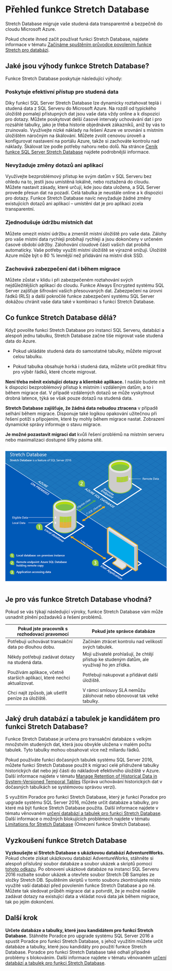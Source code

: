 <properties
    pageTitle="Přehled funkce Stretch Database | Microsoft Azure"
    description="Zjistěte, jak funkce Stretch Database migruje vaše studená data transparentně a bezpečně do cloudu Microsoft Azure."
    services="sql-server-stretch-database"
    documentationCenter=""
    authors="douglaslMS"
    manager=""
    editor=""/>

<tags
    ms.service="sql-server-stretch-database"
    ms.workload="data-management"
    ms.tgt_pltfrm="na"
    ms.devlang="na"
    ms.topic="get-started-article"
    ms.date="06/27/2016"
    ms.author="douglasl"/>

# Přehled funkce Stretch Database

Stretch Database migruje vaše studená data transparentně a bezpečně do cloudu Microsoft Azure.

Pokud chcete ihned začít používat funkci Stretch Database, najdete informace v tématu [Začínáme spuštěním průvodce povolením funkce Stretch pro databázi](sql-server-stretch-database-wizard.md).

## Jaké jsou výhody funkce Stretch Database?
Funkce Stretch Database poskytuje následující výhody:

### Poskytuje efektivní přístup pro studená data
Díky funkci SQL Server Stretch Database lze dynamicky roztahovat teplá i studená data z SQL Serveru do Microsoft Azure. Na rozdíl od typického úložiště pomaleji přístupných dat jsou vaše data vždy online a k dispozici pro dotazy. Můžete poskytovat delší časové intervaly uchovávání dat i pro rozsáhlé tabulky, jako je třeba historie objednávek zákazníků, aniž by vás to zruinovalo. Využívejte nízké náklady na řešení Azure ve srovnání s místním úložištěm náročným na škálování. Můžete zvolit cenovou úroveň a konfigurovat nastavení na portálu Azure, takže si zachováte kontrolu nad náklady. Škálovat lze podle potřeby nahoru nebo dolů. Na stránce [Ceník funkce SQL Server Stretch Database](https://azure.microsoft.com/pricing/details/sql-server-stretch-database/) najdete podrobnější informace.

### Nevyžaduje změny dotazů ani aplikací
Využívejte bezproblémový přístup ke svým datům v SQL Serveru bez ohledu na to, jestli jsou umístěná lokálně, nebo roztažená do cloudu.  Můžete nastavit zásady, které určují, kde jsou data uložena, a SQL Server provede přesun dat na pozadí. Celá tabulka je neustále online a k dispozici pro dotazy. Funkce Stretch Database navíc nevyžaduje žádné změny existujících dotazů ani aplikací – umístění dat je pro aplikaci zcela transparentní.

### Zjednodušuje údržbu místních dat
Můžete omezit místní údržbu a zmenšit místní úložiště pro vaše data. Zálohy pro vaše místní data rychleji probíhají rychleji a jsou dokončeny v určeném časové období údržby. Zálohování cloudové části vašich dat probíhá automaticky. Vaše potřeby využití místní úložiště se výrazně snižují. Úložiště Azure může být o 80 % levnější než přidávání na místní disk SSD.

### Zachovává zabezpečení dat i během migrace
Můžete zůstat v klidu i při zabezpečeném roztahování svých nejdůležitějších aplikací do cloudu. Funkce Always Encrypted systému SQL Server zajišťuje šifrování vašich přesouvaných dat. Zabezpečení na úrovni řádků (RLS) a další pokročilé funkce zabezpečení systému SQL Server dokážou chránit vaše data také v kombinaci s funkcí Stretch Database.

## Co funkce Stretch Database dělá?
Když povolíte funkci Stretch Database pro instanci SQL Serveru, databázi a alespoň jednu tabulku, Stretch Database začne tiše migrovat vaše studená data do Azure.

-   Pokud ukládáte studená data do samostatné tabulky, můžete migrovat celou tabulku.

-   Pokud tabulka obsahuje horká i studená data, můžete určit predikát filtru pro výběr řádků, které chcete migrovat.

**Není třeba měnit existující dotazy a klientské aplikace.** I nadále budete mít k dispozici bezproblémový přístup k místním i vzdáleným datům, a to i během migrace dat. V případě vzdálených dotazů se může vyskytnout drobná latence, týká se však pouze dotazů na studená data.

**Stretch Database zajišťuje, že žádná data nebudou ztracena** v případě selhání během migrace. Disponuje také logikou opakování užitečnou při řešení potíží s připojením, které by mohly během migrace nastat. Zobrazení dynamické správy informuje o stavu migrace.

**Je možné pozastavit migraci dat** kvůli řešení problémů na místním serveru nebo maximalizaci dostupné šířky pásma sítě.

![Přehled funkce Stretch Database][StretchOverviewImage1]

## Je pro vás funkce Stretch Database vhodná?
Pokud se vás týkají následující výroky, funkce Stretch Database vám může usnadnit plnění požadavků a řešení problémů.

|Pokud jste pracovník s rozhodovací pravomocí|Pokud jste správce databáze|
|------------------------------|-------------------|
|Potřebuji uchovávat transakční data po dlouhou dobu.|Začínám ztrácet kontrolu nad velikostí svých tabulek.|
|Někdy potřebuji zadávat dotazy na studená data.|Moji uživatelé prohlašují, že chtějí přístup ke studeným datům, ale využívají ho jen zřídka.|
|Používám aplikace, včetně starších aplikací, které nechci aktualizovat.|Potřebuji nakupovat a přidávat další úložiště.|
|Chci najít způsob, jak ušetřit peníze za úložiště.|V rámci smlouvy SLA nemůžu zálohovat nebo obnovovat tak velké tabulky.|

## Jaký druh databází a tabulek je kandidátem pro funkci Stretch Database?
Funkce Stretch Database je určena pro transakční databáze s velkým množstvím studených dat, která jsou obvykle uložena v malém počtu tabulek. Tyto tabulky mohou obsahovat více než miliardu řádků.

Pokud používáte funkci dočasných tabulek systému SQL Server 2016, můžete funkci Stretch Database použít k migraci celé přidružené tabulky historických dat nebo její části do nákladově efektivního úložiště v Azure. Další informace najdete v tématu [Manage Retention of Historical Data in System-Versioned Temporal Tables](https://msdn.microsoft.com/library/mt637341.aspx) (Správa uchovávání historických dat v dočasných tabulkách se systémovou správou verzí).

S využitím Poradce pro funkci Stretch Database, který je funkcí Poradce pro upgrade systému SQL Server 2016, můžete určit databáze a tabulky, pro které má být funkce Stretch Database použita. Další informace najdete v tématu věnovaném [určení databází a tabulek pro funkci Stretch Database](sql-server-stretch-database-identify-databases.md). Další informace o možných blokujících problémech najdete v tématu [Limitations for Stretch Database](sql-server-stretch-database-limitations.md) (Omezení funkce Stretch Database).

## Vyzkoušení funkce Stretch Database
**Vyzkoušejte si Stretch Database s ukázkovou databází AdventureWorks.** Pokud chcete získat ukázkovou databázi AdventureWorks, stáhněte si alespoň příslušný soubor databáze a soubor ukázek a skriptů pomocí [tohoto odkazu](https://www.microsoft.com/download/details.aspx?id=49502). Po obnovení ukázkové databáze na instanci SQL Serveru 2016 rozbalte soubor ukázek a otevřete soubor Stretch DB Samples ze složky Stretch DB. Spuštěním skriptů v tomto souboru zkontrolujete místo využité vaší databází před povolením funkce Stretch Database a po ně. Můžete tak sledovat průběh migrace dat a potvrdit, že je možné nadále zadávat dotazy na existující data a vkládat nová data jak během migrace, tak po jejím dokončení.

## Další krok
**Určete databáze a tabulky, které jsou kandidátem pro funkci Stretch Database.** Stáhněte Poradce pro upgrade systému SQL Server 2016 a spustit Poradce pro funkci Stretch Database, s jehož využitím můžete určit databáze a tabulky, které jsou kandidáty pro použití funkce Stretch Database. Poradce pro funkci Stretch Database také odhalí případné problémy s blokováním. Další informace najdete v tématu věnovaném [určení databází a tabulek pro funkci Stretch Database](sql-server-stretch-database-identify-databases.md).

<!--Image references-->
[StretchOverviewImage1]: ./media/sql-server-stretch-database-overview/StretchDBOverview.png
[StretchOverviewImage2]: ./media/sql-server-stretch-database-overview/StretchDBOverview1.png
[StretchOverviewImage3]: ./media/sql-server-stretch-database-overview/StretchDBOverview2.png



<!--HONumber=Aug16_HO4-->



